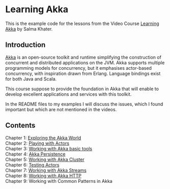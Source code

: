 # Learning Akka
This is the example code for the lessons from the Video Course [Learning Akka](https://www.safaribooksonline.com/library/view/learning-akka/9781784391836/) by Salma Khater.

## Introduction
[Akka](http://akka.io/) is an open-source toolkit and runtime simplifying the construction of concurrent and distributed applications on the JVM. Akka supports multiple programming models for concurrency, but it emphasises actor-based concurrency, with inspiration drawn from Erlang. Language bindings exist for both Java and Scala.

This course suppose to provide the foundation in Akka that will enable to develop excellent applications and services with this toolkit.

In the README files to my examples I will discuss the issues, which I found important but which are not mentioned in the videos.

## Contents
Chapter 1: [Exploring the Akka World](hello-akka)  
Chapter 2: [Playing with Actors](playing-with-actors)  
Chapter 3: [Working with Akka basic tools](akka-basic-tools.md)  
Chapter 4: [Akka Persistence](persistence.md)  
Chapter 5: [Working with Akka Cluster](akka-cluster.md)  
Chapter 6: [Testing Actors](testing.md)  
Chapter 7: [Working with Akka Streams](streams.md)  
Chapter 8: [Working with Akka HTTP](http.ms)  
Chapter 9: Working with Common Patterns in Akka